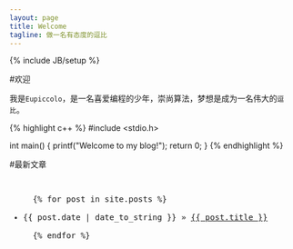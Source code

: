 ```yaml
---
layout: page
title: Welcome 
tagline: 做一名有态度的逗比
---
```

{% include JB/setup %}

#欢迎

我是`Eupiccolo`，是一名喜爱编程的少年，崇尚算法，梦想是成为一名伟大的`逗比`。

{% highlight c++ %}
#include <stdio.h>

int main() {
	printf("Welcome to my blog!");
	return 0;
}
{% endhighlight %}


#最新文章
<pre>
<ul class="posts">
  {% for post in site.posts %}
    <li><span>{{ post.date | date_to_string }}</span> &raquo; <a href="{{ BASE_PATH }}{{ post.url }}">{{ post.title }}</a></li>
  {% endfor %}
</ul>
</pre>

